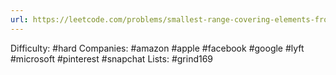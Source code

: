 ```yaml
---
url: https://leetcode.com/problems/smallest-range-covering-elements-from-k-lists
---
```


Difficulty: #hard
Companies: #amazon #apple #facebook #google #lyft #microsoft #pinterest #snapchat
Lists: #grind169